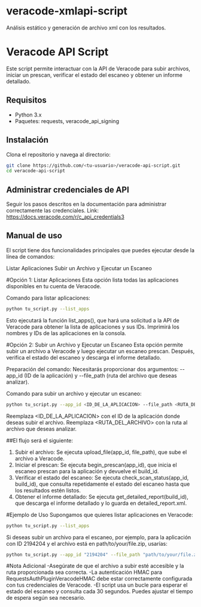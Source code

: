 # veracode-xmlapi-script
Análisis estático y generación de archivo xml con los resultados.

# Veracode API Script

Este script permite interactuar con la API de Veracode para subir archivos, iniciar un prescan, verificar el estado del escaneo y obtener un informe detallado.

## Requisitos

- Python 3.x
- Paquetes: requests, veracode_api_signing

## Instalación

Clona el repositorio y navega al directorio:

```bash
git clone https://github.com/<tu-usuario>/veracode-api-script.git
cd veracode-api-script
```

## Administrar credenciales de API

Seguir los pasos descritos en la documentación para administrar correctamente las credenciales. 
Link: https://docs.veracode.com/r/c_api_credentials3

## Manual de uso
El script tiene dos funcionalidades principales que puedes ejecutar desde la línea de comandos:

Listar Aplicaciones
Subir un Archivo y Ejecutar un Escaneo

#Opción 1: Listar Aplicaciones
Esta opción lista todas las aplicaciones disponibles en tu cuenta de Veracode.

Comando para listar aplicaciones:
```bash
python tu_script.py --list_apps
```
Esto ejecutará la función list_apps(), que hará una solicitud a la API de Veracode para obtener la lista de aplicaciones y sus IDs. Imprimirá los nombres y IDs de las aplicaciones en la consola.


#Opción 2: Subir un Archivo y Ejecutar un Escaneo
Esta opción permite subir un archivo a Veracode y luego ejecutar un escaneo prescan. Después, verifica el estado del escaneo y descarga el informe detallado.

Preparación del comando:
Necesitarás proporcionar dos argumentos: --app_id (ID de la aplicación) y --file_path (ruta del archivo que deseas analizar).

Comando para subir un archivo y ejecutar un escaneo:
```bash
python tu_script.py --app_id <ID_DE_LA_APLICACION> --file_path <RUTA_DEL_ARCHIVO>
```
Reemplaza <ID_DE_LA_APLICACION> con el ID de la aplicación donde deseas subir el archivo.
Reemplaza <RUTA_DEL_ARCHIVO> con la ruta al archivo que deseas analizar.

##El flujo será el siguiente:

1. Subir el archivo: Se ejecuta upload_file(app_id, file_path), que sube el archivo a Veracode.
2. Iniciar el prescan: Se ejecuta begin_prescan(app_id), que inicia el escaneo prescan para la aplicación y devuelve el build_id.
3. Verificar el estado del escaneo: Se ejecuta check_scan_status(app_id, build_id), que consulta repetidamente el estado del escaneo hasta que los resultados estén listos.
4. Obtener el informe detallado: Se ejecuta get_detailed_report(build_id), que descarga el informe detallado y lo guarda en detailed_report.xml.

#Ejemplo de Uso
Supongamos que quieres listar aplicaciones en Veracode:
```bash
python tu_script.py --list_apps
```

Si deseas subir un archivo para el escaneo, por ejemplo, para la aplicación con ID 2194204 y el archivo está en path/to/your/file.zip, usarías:
```bash
python tu_script.py --app_id "2194204" --file_path "path/to/your/file.zip"
```

#Nota Adicional
-Asegúrate de que el archivo a subir esté accesible y la ruta proporcionada sea correcta.
-La autenticación HMAC para RequestsAuthPluginVeracodeHMAC debe estar correctamente configurada con tus credenciales de Veracode.
-El script usa un bucle para esperar el estado del escaneo y consulta cada 30 segundos. Puedes ajustar el tiempo de espera según sea necesario.
